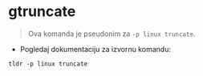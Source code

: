 # gtruncate

> Ova komanda je pseudonim za `-p linux truncate`.

- Pogledaj dokumentaciju za izvornu komandu:

`tldr -p linux truncate`
